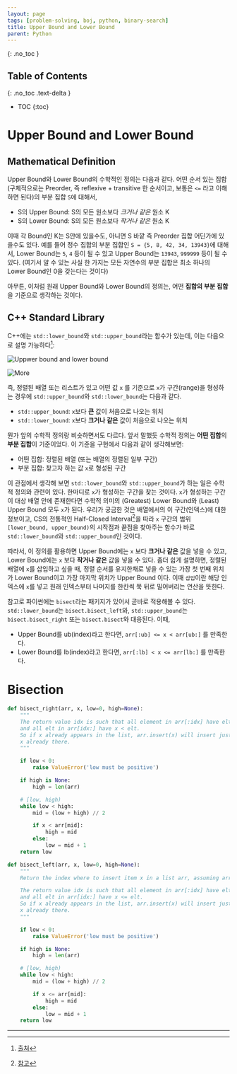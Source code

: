 ```yaml
---
layout: page
tags: [problem-solving, boj, python, binary-search]
title: Upper Bound and Lower Bound
parent: Python
---
```


{: .no_toc }
## Table of Contents
{: .no_toc .text-delta }
- TOC
{:toc}

# Upper Bound and Lower Bound
## Mathematical Definition
 Upper Bound와 Lower Bound의 수학적인 정의는 다음과 같다. 어떤 순서
 있는 집합(구체적으로는 Preorder, 즉 reflexive + transitive 한
 순서이고, 보통은 `<=` 라고 이해하면 된다)의 부분 집합 `S`에 대해서,
 - S의 Upper Bound: S의 모든 원소보다 *크거나 같은* 원소 K
 - S의 Lower Bound: S의 모든 원소보다 *작거나 같은* 원소 K

 이때 각 Bound인 K는 S안에 있을수도, 아니면 S 바깥 즉 Preorder 집합
 어딘가에 있을수도 있다. 예를 들어 정수 집합의 부분 집합인 `S = {5, 8,
 42, 34, 13943}`에 대해서, Lower Bound는 `5`, `4` 등이 될 수 있고
 Upper Bound는 `13943`, `999999` 등이 될 수 있다. (여기서 알 수 있는
 사실 한 가지는 모든 자연수의 부분 집합은 최소 하나의 Lower Bound인
 0을 갖는다는 것이다)

 아무튼, 이처럼 원래 Upper Bound와 Lower Bound의 정의는, 어떤 **집합의
 부분 집합**을 기준으로 생각하는 것이다.

## C++ Standard Library
 C++에는 `std::lower_bound`와 `std::upper_bound`라는 함수가 있는데,
 이는 다음으로 설명 가능하다[^1]:

![Uppwer bound and lower bound](http://bajamircea.github.io/assets/2018-08-09-lower-bound/01-lower_bound.png)

![More](http://bajamircea.github.io/assets/2018-08-09-lower-bound/02-lower_bound_samples.png)

 즉, 정렬된 배열 또는 리스트가 있고 어떤 값 `x` 를 기준으로 `x`가
 구간(range)을 형성하는 경우에 `std::upper_bound`와
 `std::lower_bound`는 다음과 같다.
 - `std::upper_bound`: `x`보다 **큰** 값이 처음으로 나오는 위치
 - `std::lower_bound`: `x`보다 **크거나 같은** 값이 처음으로 나오는
   위치

 뭔가 앞의 수학적 정의랑 비슷하면서도 다르다.  앞서 말했듯 수학적
 정의는 **어떤 집합**의 **부분 집합**이 기준이었다. 이 기준을 구현에서
 다음과 같이 생각해보면:
 - 어떤 집합: 정렬된 배열 (또는 배열의 정렬된 일부 구간)
 - 부분 집합: 찾고자 하는 값 `x`로 형성된 구간

 이 관점에서 생각해 보면 `std::lower_bound`와 `std::upper_bound`가
 하는 일은 수학적 정의와 관련이 있다. 한마디로 `x`가 형성하는 구간을
 찾는 것이다. `x`가 형성하는 구간이 대상 배열 안에 존재한다면 수학적
 의미의 (Greatest) Lower Bound와 (Least) Upper Bound 모두 `x`가
 된다. 우리가 궁금한 것은 배열에서의 이 구간(인덱스)에 대한 정보이고,
 CS의 전통적인 Half-Closed Interval[^2]을 따라 `x` 구간의 범위
 `[lower_bound, upper_bound)`의 시작점과 끝점을 찾아주는 함수가 바로
 `std::lower_bound`와 `std::upper_bound`인 것이다.

 따라서, 이 정의를 활용하면 Upper Bound에는 `x` 보다 **크거나 같은**
 값을 넣을 수 있고, Lower Bound에는 `x` 보다 **작거나 같은** 값을 넣을
 수 있다. 좀더 쉽게 설명하면, 정렬된 배열에 `x`를 삽입하고 싶을 때,
 정렬 순서를 유지한채로 넣을 수 있는 가장 첫 번째 위치가 Lower
 Bound이고 가장 마지막 위치가 Upper Bound 이다. 이때 `삽입`이란 해당
 인덱스에 `x`를 넣고 원래 인덱스부터 나머지를 한칸씩 쭉 뒤로
 밀어버리는 연산을 뜻한다.

 참고로 파이썬에는 `bisect`라는 패키지가 있어서 곧바로 적용해볼 수
 있다. `std::lower_bound`는 `bisect.bisect_left`와,
 `std::upper_bound`는 `bisect.bisect_right` 또는 `bisect.bisect`와
 대응된다. 이때,
 - Upper Bound를 ub(index)라고 한다면, `arr[:ub] <= x < arr[ub:]` 를
   만족한다.
 - Lower Bound를 lb(index)라고 한다면, `arr[:lb] < x <= arr[lb:]` 를
   만족한다.


# Bisection

``` python
def bisect_right(arr, x, low=0, high=None):
    """
    The return value idx is such that all element in arr[:idx] have elt <= x,
    and all elt in arr[idx:] have x < elt.
    So if x already appears in the list, arr.insert(x) will insert just after the rightmost
    x already there.
    """

    if low < 0:
        raise ValueError('low must be positive')

    if high is None:
        high = len(arr)

    # [low, high)
    while low < high:
        mid = (low + high) // 2

        if x < arr[mid]:
            high = mid
        else:
            low = mid + 1
    return low

```

``` python
def bisect_left(arr, x, low=0, high=None):
    """
    Return the index where to insert item x in a list arr, assuming arr is sorted.

    The return value idx is such that all element in arr[:idx] have elt < x,
    and all elt in arr[idx:] have x <= elt.
    So if x already appears in the list, arr.insert(x) will insert just after the leftmost
    x already there.
    """

    if low < 0:
        raise ValueError('low must be positive')

    if high is None:
        high = len(arr)

    # [low, high)
    while low < high:
        mid = (low + high) // 2

        if x <= arr[mid]:
            high = mid
        else:
            low = mid + 1
    return low
```

---

[^1]: [출처](http://bajamircea.github.io/coding/cpp/2018/08/09/lower-bound.html)
[^2]: [참고](https://www.cs.utexas.edu/users/EWD/transcriptions/EWD08xx/EWD831.html)
